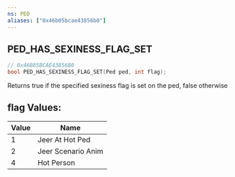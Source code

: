 ```yaml
---
ns: PED
aliases: ["0x46b05bcae43856b0"]
---
```

## PED_HAS_SEXINESS_FLAG_SET

```c
// 0x46B05BCAE43856B0
bool PED_HAS_SEXINESS_FLAG_SET(Ped ped, int flag);
```

Returns true if the specified sexiness flag is set on the ped, false otherwise

## flag Values:
| Value | Name |
| --- | --- |
| 1 | Jeer At Hot Ped |
| 2 | Jeer Scenario Anim |
| 4 | Hot Person |

